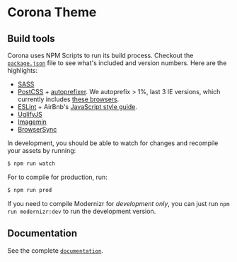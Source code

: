 # Corona Theme

## Build tools

Corona uses NPM Scripts to run its build process. Checkout the [`package.json`](package.json) file to see what's included and version numbers. Here are the highlights:

* [SASS](http://sass-lang.com/)
* [PostCSS](https://github.com/postcss/postcss) + [autoprefixer](https://github.com/postcss/autoprefixer). We autoprefix > 1%, last 3 IE versions, which currently includes [these browsers](http://browserl.ist/?q=%3E+1%25%2C+last+3+IE+versions).
* [ESLint](http://eslint.org/) + AirBnb's [JavaScript style guide](https://github.com/airbnb/javascript).
* [UglifyJS](https://github.com/mishoo/UglifyJS)
* [Imagemin](https://github.com/imagemin/imagemin)
* [BrowserSync](https://www.browsersync.io/)

In development, you should be able to watch for changes and recompile your assets by running:

```bash
$ npm run watch
```

For to compile for production, run:

```bash
$ npm run prod
```

If you need to compile Modernizr for *development only*, you can just run `npm run modernizr:dev` to run the development version.


## Documentation

See the complete [`documentation`](http://iip-design.github.io/corona-theme/).
